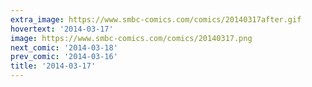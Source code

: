 ```yaml
---
extra_image: https://www.smbc-comics.com/comics/20140317after.gif
hovertext: '2014-03-17'
image: https://www.smbc-comics.com/comics/20140317.png
next_comic: '2014-03-18'
prev_comic: '2014-03-16'
title: '2014-03-17'
---
```



